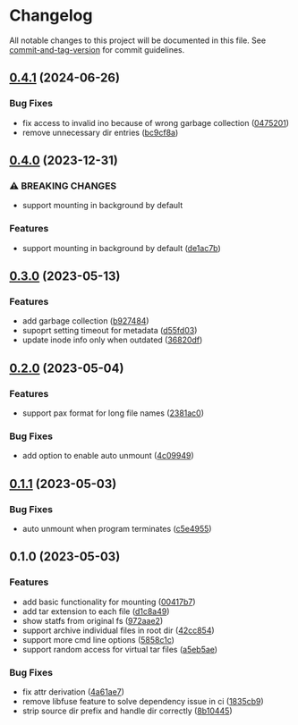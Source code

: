 # Changelog

All notable changes to this project will be documented in this file. See [commit-and-tag-version](https://github.com/absolute-version/commit-and-tag-version) for commit guidelines.

## [0.4.1](https://github.com/DCsunset/snapshot-fuse/compare/v0.4.0...v0.4.1) (2024-06-26)


### Bug Fixes

* fix access to invalid ino because of wrong garbage collection ([0475201](https://github.com/DCsunset/snapshot-fuse/commit/047520146a6b2c3e13dc8a6ba881ec2f548a641b))
* remove unnecessary dir entries ([bc9cf8a](https://github.com/DCsunset/snapshot-fuse/commit/bc9cf8ab1aa938dff6071abe0b9361c1f591a7cb))

## [0.4.0](https://github.com/DCsunset/snapshot-fuse/compare/v0.3.0...v0.4.0) (2023-12-31)


### ⚠ BREAKING CHANGES

* support mounting in background by default

### Features

* support mounting in background by default ([de1ac7b](https://github.com/DCsunset/snapshot-fuse/commit/de1ac7be5e8a71520c5f700e27d38159f7442e00))

## [0.3.0](https://github.com/DCsunset/snapshot-fuse/compare/v0.2.0...v0.3.0) (2023-05-13)


### Features

* add garbage collection ([b927484](https://github.com/DCsunset/snapshot-fuse/commit/b92748492340b851d4fc360ecfbae044d78c0ce0))
* supoprt setting timeout for metadata ([d55fd03](https://github.com/DCsunset/snapshot-fuse/commit/d55fd03278ab8598ae446d41f45fcf9e30c00c8d))
* update inode info only when outdated ([36820df](https://github.com/DCsunset/snapshot-fuse/commit/36820dfda2402e2871e3163c7d990e74d27d0fe3))

## [0.2.0](https://github.com/DCsunset/snapshot-fuse/compare/v0.1.1...v0.2.0) (2023-05-04)


### Features

* support pax format for long file names ([2381ac0](https://github.com/DCsunset/snapshot-fuse/commit/2381ac093270033d9e23f580102bd3e39a01e75f))


### Bug Fixes

* add option to enable auto unmount ([4c09949](https://github.com/DCsunset/snapshot-fuse/commit/4c09949fb6bf26ddebd70b2adf66e450f212b792))

## [0.1.1](https://github.com/DCsunset/snapshot-fuse/compare/v0.1.0...v0.1.1) (2023-05-03)


### Bug Fixes

* auto unmount when program terminates ([c5e4955](https://github.com/DCsunset/snapshot-fuse/commit/c5e4955095d326986b927ed2b136d5ff5bb7fa18))

## 0.1.0 (2023-05-03)


### Features

* add basic functionality for mounting ([00417b7](https://github.com/DCsunset/snapshot-fuse/commit/00417b745693b22e058b13fefcb5908e1187acb1))
* add tar extension to each file ([d1c8a49](https://github.com/DCsunset/snapshot-fuse/commit/d1c8a49857c830d2e50f7affe589eb14cfa7efa5))
* show statfs from original fs ([972aae2](https://github.com/DCsunset/snapshot-fuse/commit/972aae295f08efd99ad919cfaaacc1d28df2a9c6))
* support archive individual files in root dir ([42cc854](https://github.com/DCsunset/snapshot-fuse/commit/42cc85489735b04a3aae38e0d03a241c93aee46d))
* support more cmd line options ([5858c1c](https://github.com/DCsunset/snapshot-fuse/commit/5858c1ca14b05250c92077d5e9aab7f58784be30))
* support random access for virtual tar files ([a5eb5ae](https://github.com/DCsunset/snapshot-fuse/commit/a5eb5ae48c0bd085cd5582046b16dad24bfcacfb))


### Bug Fixes

* fix attr derivation ([4a61ae7](https://github.com/DCsunset/snapshot-fuse/commit/4a61ae78818def7062c17920781df6f728e11d2a))
* remove libfuse feature to solve dependency issue in ci ([1835cb9](https://github.com/DCsunset/snapshot-fuse/commit/1835cb9ce8fba510878efffed8bbfefc6dd4876e))
* strip source dir prefix and handle dir correctly ([8b10445](https://github.com/DCsunset/snapshot-fuse/commit/8b10445a79d60221bda25ad4c707a55303aecf7f))
